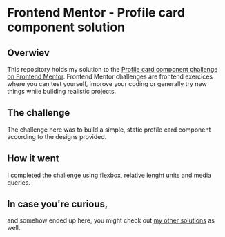 # Frontend Mentor - Profile card component solution

## Overwiev

This repository holds my solution to the [Profile card component challenge on Frontend Mentor](https://www.frontendmentor.io/challenges/profile-card-component-cfArpWshJ). Frontend Mentor challenges are frontend exercices where you can test yourself, improve your coding or generally try new things while building realistic projects.

## The challenge

The challenge here was to build a simple, static profile card component according to the designs provided.

## How it went

I completed the challenge using flexbox, relative lenght units and media queries.

## In case you're curious,

and somehow ended up here, you might check out [my other solutions](https://www.frontendmentor.io/profile/AdamMintaj/) as well.
